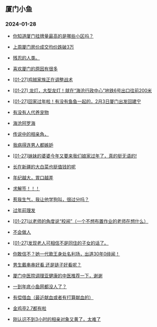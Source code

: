 ## 厦门小鱼 
### 2024-01-28

+ [你知道厦门挂牌量最高的是哪些小区吗？](http://bbs.xmfish.com/read-htm-tid-18141004.html)

+ [上周厦门房价成交均价跌破3万](http://bbs.xmfish.com/read-htm-tid-18141109.html)

+ [残忍的人类。](http://bbs.xmfish.com/read-htm-tid-18141149.html)

+ [喜欢厦门的原因有很多](http://bbs.xmfish.com/read-htm-tid-18141034.html)

+ [[01-27]鸡贼家族正在调整战术](http://bbs.xmfish.com/read-htm-tid-18141128.html)

+ [[01-27] 龙灯，大型龙灯！就在“海沧行政中心”地铁6号出口往前200米](http://bbs.xmfish.com/read-htm-tid-18141103.html)

+ [[01-27]回家过年啦！有没有鱼鱼一起的，2月3日厦门出发回建宁](http://bbs.xmfish.com/read-htm-tid-18141088.html)

+ [有没有人代养宠物](http://bbs.xmfish.com/read-htm-tid-18141176.html)

+ [海沧阿罗海](http://bbs.xmfish.com/read-htm-tid-18141236.html)

+ [传说中的相亲角，](http://bbs.xmfish.com/read-htm-tid-18141251.html)

+ [我病得连男人都嫉妒](http://bbs.xmfish.com/read-htm-tid-18141241.html)

+ [[01-27]妹妹的婆婆今年又要来我们娘家过年了，真的挺无语的!](http://bbs.xmfish.com/read-htm-tid-18141311.html)

+ [长在新疆的大白菜也挺值钱的呢](http://bbs.xmfish.com/read-htm-tid-18141124.html)

+ [年纪越大，胃口越差](http://bbs.xmfish.com/read-htm-tid-18141194.html)

+ [求解签！！！](http://bbs.xmfish.com/read-htm-tid-18141196.html)

+ [惹我生气，我让他学狗叫，很过分吗？](http://bbs.xmfish.com/read-htm-tid-18141261.html)

+ [过年前理发](http://bbs.xmfish.com/read-htm-tid-18141245.html)

+ [[01-27]以老师的角度说“校闹”（一个不想布置作业的老师在想什么）](http://bbs.xmfish.com/read-htm-tid-18141239.html)

+ [不会做人](http://bbs.xmfish.com/read-htm-tid-18141327.html)

+ [[01-27]发现老人可相信不是同住的子女的话了。](http://bbs.xmfish.com/read-htm-tid-18141280.html)

+ [你敢信不？她一代歌王身处名利场，出道30年0绯闻！](http://bbs.xmfish.com/read-htm-tid-18141360.html)

+ [男生戴串串好看,还是链子好看呢？](http://bbs.xmfish.com/read-htm-tid-18141376.html)

+ [厦门中医院调理亚健康的中医推荐一下，谢谢](http://bbs.xmfish.com/read-htm-tid-18141283.html)

+ [一到年底小鱼网都没人了？](http://bbs.xmfish.com/read-htm-tid-18141333.html)

+ [有偿借血（最近献血或者有打算献血的）](http://bbs.xmfish.com/read-htm-tid-18141387.html)

+ [金鸡亭2.7都有啦](http://bbs.xmfish.com/read-htm-tid-18141473.html)

+ [刚认识不到3小时的相亲对象又黄了，太难了](http://bbs.xmfish.com/read-htm-tid-18141400.html)

